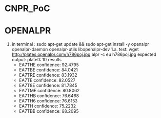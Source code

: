 # CNPR_PoC
# OPENALPR

1. in terminal :
  sudo apt-get update && sudo apt-get install -y openalpr openalpr-daemon openalpr-utils libopenalpr-dev
1.a. test:
    wget http://plates.openalpr.com/h786poj.jpg
    alpr -c eu h786poj.jpg
  expected output:
    plate0: 10 results
    - EA7THE     confidence: 92.4795
    - EA7TBE     confidence: 84.0421
    - EA7TRE     confidence: 83.1932
    - EA7TE      confidence: 82.0527
    - EA7T8E     confidence: 81.7845
    - EA7TME     confidence: 80.8062
    - EA7THB     confidence: 76.6468
    - EA7TH6     confidence: 76.6153
    - EA7TH      confidence: 75.2232
    - EA7TBB     confidence: 68.2095
